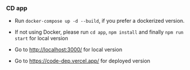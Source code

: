 ### CD app

- Run `docker-compose up -d --build`, if you prefer a dockerized version.

- If not using Docker, please run `cd app`, `npm install` and finally `npm run start` for local version

- Go to <http://localhost:3000/> for local version

- Go to <https://code-dep.vercel.app/> for deployed version
